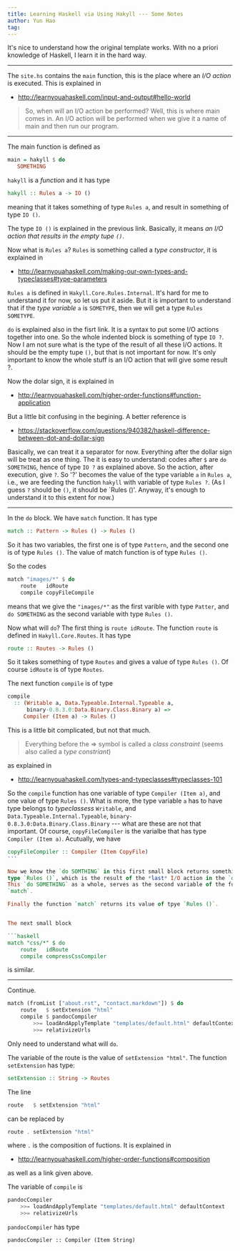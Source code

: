 ```yaml
---
title: Learning Haskell via Using Hakyll --- Some Notes
author: Yun Hao
tag:
---
```


It's nice to understand how the original template works. With no a priori
knowledge of Haskell, I learn it in the hard way.

<!--more-->

- - - - - - - - - - 

The `site.hs` contains the `main` function,
this is the place where an *I/O action* is executed. This is explained in

* http://learnyouahaskell.com/input-and-output#hello-world

> So, when will an I/O action be performed? Well, this is where main comes in.
> An I/O action will be performed when we give it a name of main and then
> run our program.

- - - - - - - - - - 

The main function is defined as 

```haskell
main = hakyll $ do
   SOMETHING
```

`hakyll` is a *function* and it has type

```haskell
hakyll :: Rules a -> IO ()
```

meaning that it takes something of type `Rules a`, and result in something
of type `IO ()`.

The type `IO ()` is explained in the previous link. Basically,
it means *an I/O action that results in the empty tupe `()`*.

Now what is `Rules a`? `Rules` is something called a *type constructor*,
it is explained in

* http://learnyouahaskell.com/making-our-own-types-and-typeclasses#type-parameters

`Rules a` is defined in `Hakyll.Core.Rules.Internal`.
It's hard for me to understand it for now, so let us put it aside.
But it is important to understand that if the *type variable* `a`
is `SOMETYPE`, then we will get a type `Rules SOMETYPE`.

`do` is explained also in the fisrt link. It is a syntax to put
some I/O actions together into one. So the whole indented block is something
of type `IO ?`. Now I am not sure what is the type of the result of all these
I/O actions. It should be the empty tupe `()`, but that is not important for
now. It's only important to know the whole stuff is an I/O action that will
give some result ?.

Now the dolar sign, it is explained in 

* http://learnyouahaskell.com/higher-order-functions#function-application

But a little bit confusing in the begining. A better reference is

* https://stackoverflow.com/questions/940382/haskell-difference-between-dot-and-dollar-sign

Basically, we can treat it a separator for now. Everything after the dollar sign
will be treat as one thing. The it is easy to understand: codes after `$` are
`do SOMETHING`, hence of type `IO ?` as explained above. So the action,
after execution, give `?`. So '?' becomes the value of the type variable `a` in
`Rules a`, i.e., we are feeding the function `hakyll` with variable of type
`Rules ?`. (As I guess `?` should be `()`, it should be `Rules ()'. Anyway,
it's enough to understand it to this extent for now.) 

- - - - - - - - - - 

In the `do` block. We have `match` function. It has type

```haskell
match :: Pattern -> Rules () -> Rules ()
```

So it has two variables, the first one is of type `Pattern`,
and the second one is of type `Rules ()`. The value of match function is of
type `Rules ()`.

So the codes

```haskell
match "images/*" $ do
    route   idRoute
    compile copyFileCompile
```

means that we give the `"images/*"` as the first varible with type `Patter`,
and `do SOMETHING` as the second variable with type `Rules ()`.

Now what will `do`? The first thing is `route idRoute`. The function `route`
is defined in `Hakyll.Core.Routes`. It has type

```haskell
route :: Routes -> Rules ()
```

So it takes something of type `Routes` and gives a value of type `Rules ()`.
Of course `idRoute` is of type `Routes`.

The next function `compile` is of type

```haskell
compile
  :: (Writable a, Data.Typeable.Internal.Typeable a,
      binary-0.8.3.0:Data.Binary.Class.Binary a) =>
     Compiler (Item a) -> Rules ()
```

This is a little bit complicated, but not that much.

> Everything before the => symbol is called a *class constraint* 
(seems also called a *type constriant*)

as explained in

* http://learnyouahaskell.com/types-and-typeclasses#typeclasses-101

So the `compile` function has one variable of type `Compiler (Item a)`, and
one value of type `Rules ()`. What is more, the type variable `a` has to have
type belongs to *typeclassess* `Writable`, and `Data.Typeable.Internal.Typeable`,
`binary-0.8.3.0:Data.Binary.Class.Binary` ---
what are these are not that important. Of course, `copyFileCompiler`
is the varialbe that has type `Compiler (Item a)`. Acutually, we have

```haskell
copyFileCompiler :: Compiler (Item CopyFile)
'''

Now we know the `do SOMTHING` in this first small block returns something of
type `Rules ()`, which is the result of the *last* I/O action in the `do` list.
This `do SOMETHING` as a whole, serves as the second variable of the function
`match`.

Finally the function `match` returns its value of tpye `Rules ()`.


The next small block

```haskell
match "css/*" $ do
    route   idRoute
    compile compressCssCompiler
```
is similar.

- - - - - - - - - - 

Continue.

```haskell
match (fromList ["about.rst", "contact.markdown"]) $ do
    route   $ setExtension "html"
    compile $ pandocCompiler
        >>= loadAndApplyTemplate "templates/default.html" defaultContext
        >>= relativizeUrls
```

Only need to understand what will `do`.

The variable of the route is the value of `setExtension "html"`. The function
`setExtension` has type:

```haskell
setExtension :: String -> Routes
```

The line

```haskell
route   $ setExtension "html"
``` 

can be replaced by

```haskell
route . setExtension "html"
```

where `.` is the composition of fuctions. It is explained in

* http://learnyouahaskell.com/higher-order-functions#composition

as well as a link given above.

The variable of `compile` is

```haskell
pandocCompiler
    >>= loadAndApplyTemplate "templates/default.html" defaultContext
    >>= relativizeUrls
```

`pandocCompiler` has type

```hasekll
pandocCompiler :: Compiler (Item String)
```




